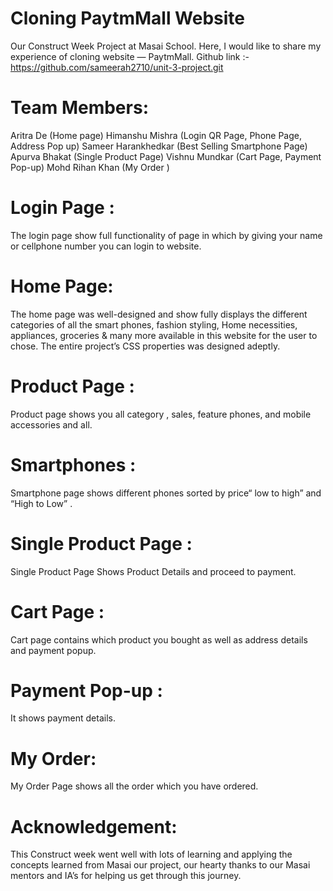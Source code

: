 
# Cloning PaytmMall Website
Our Construct Week Project at Masai School.
Here, I would like to share my experience of cloning website — PaytmMall.
Github link :- https://github.com/sameerah2710/unit-3-project.git
# Team Members:
​Aritra De ​(Home page)
​Himanshu Mishra (Login QR Page, Phone Page, Address Pop up)
​Sameer Harankhedkar (Best Selling Smartphone Page)
Apurva Bhakat ​(Single Product Page)
Vishnu Mundkar (Cart Page, Payment Pop-up)
Mohd Rihan Khan (My Order )
# Login Page :
The login page show full functionality of page in which by giving your name or cellphone number you can login to website.


# Home Page:
The home page was well-designed and show fully displays the different categories of all the smart phones, fashion styling, Home necessities, appliances, groceries & many more available in this website for the user to chose. The entire project’s CSS properties was designed adeptly.


# Product Page :
Product page shows you all category , sales, feature phones, and mobile accessories and all.

# Smartphones :
Smartphone page shows different phones sorted by price“ low to high” and “High to Low” .

# Single Product Page :
Single Product Page Shows Product Details and proceed to payment.

# Cart Page :
Cart page contains which product you bought as well as address details and payment popup.

# Payment Pop-up :
It shows payment details.

# My Order:
My Order Page shows all the order which you have ordered.

# Acknowledgement:
This Construct week went well with lots of learning and applying the concepts learned from Masai
our project, our hearty thanks to our Masai mentors and IA’s for helping us get through this journey.
